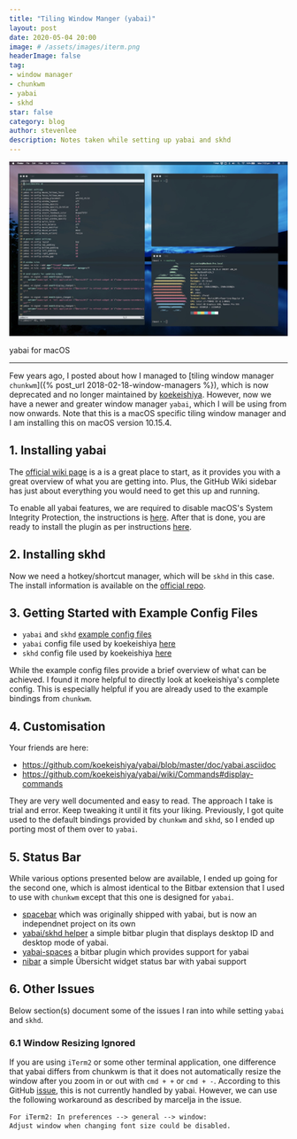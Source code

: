 ```yaml
---
title: "Tiling Window Manger (yabai)"
layout: post
date: 2020-05-04 20:00
image: # /assets/images/iterm.png
headerImage: false
tag:
- window manager
- chunkwm
- yabai
- skhd
star: false
category: blog
author: stevenlee
description: Notes taken while setting up yabai and skhd
---
```


![yabai Window Manager](/assets/images/yabai.jpg)
<figcaption class="caption">yabai for macOS</figcaption>

---

Few years ago, I posted about how I managed to [tiling window manager `chunkwm`]({% post_url 2018-02-18-window-managers %}), which is now deprecated and no longer maintained by [koekeishiya](https://github.com/koekeishiya). However, now we have a newer and greater window manager `yabai`, which I will be using from now onwards. Note that this is a macOS specific tiling window manager and I am installing this on macOS version 10.15.4.

## 1. Installing yabai
The [official wiki page](https://github.com/koekeishiya/yabai/wiki#yabai) is a is a great place to start, as it provides you with a great overview of what you are getting into. Plus, the GitHub Wiki sidebar has just about everything you would need to get this up and running.

To enable all yabai features, we are required to disable macOS's System Integrity Protection, the instructions is [here](https://github.com/koekeishiya/yabai/wiki/Disabling-System-Integrity-Protection). After that is done, you are ready to install the plugin as per instructions [here](https://github.com/koekeishiya/yabai/wiki/Installing-yabai-(latest-release)).

## 2. Installing skhd
Now we need a hotkey/shortcut manager, which will be `skhd` in this case. The install information is available on the [official repo](https://github.com/koekeishiya/skhd).

## 3. Getting Started with Example Config Files

* `yabai` and `skhd` [example config files](https://github.com/koekeishiya/yabai/tree/master/examples)
* `yabai` config file used by koekeishiya [here](https://github.com/koekeishiya/dotfiles/blob/master/yabai/yabairc)
* `skhd` config file used by koekeishiya [here](https://github.com/koekeishiya/dotfiles/blob/master/skhd/skhdrc)

While the example config files provide a brief overview of what can be achieved. I found it more helpful to directly look at koekeishiya's complete config. This is especially helpful if you are already used to the example bindings from `chunkwm`.

## 4. Customisation
Your friends are here:

* https://github.com/koekeishiya/yabai/blob/master/doc/yabai.asciidoc
* https://github.com/koekeishiya/yabai/wiki/Commands#display-commands

They are very well documented and easy to read. The approach I take is trial and error. Keep tweaking it until it fits your liking. Previously, I got quite used to the default bindings provided by `chunkwm` and `skhd`, so I ended up porting most of them over to `yabai`.

## 5. Status Bar

While various options presented below are available, I ended up going for the second one, which is almost identical to the Bitbar extension that I used to use with `chunkwm` except that this one is designed for `yabai`.

* [spacebar](https://github.com/somdoron/spacebar) which was originally shipped with yabai, but is now an independnet project on its own
* [yabai/skhd helper](https://getbitbar.com/contributors/jwon) a simple bitbar plugin that displays desktop ID and desktop mode of yabai.
* [yabai-spaces](https://github.com/SxC97/Yabai-Spaces) a bitbar plugin which provides support for yabai
* [nibar](https://github.com/kkga/nibar) a simple Übersicht widget status bar with yabai support

## 6. Other Issues

Below section(s) document some of the issues I ran into while setting `yabai` and `skhd`.

### 6.1 Window Resizing Ignored

If you are using `iTerm2` or some other terminal application, one difference that yabai differs from chunkwm is that it does not automatically resize the window after you zoom in or out with `cmd + +` or `cmd + -`. According to this GitHub [issue](https://github.com/koekeishiya/yabai/issues/28), this is not currently handled by yabai. However, we can use the following workaround as described by marcelja in the issue.

```
For iTerm2: In preferences --> general --> window:
Adjust window when changing font size could be disabled.
```